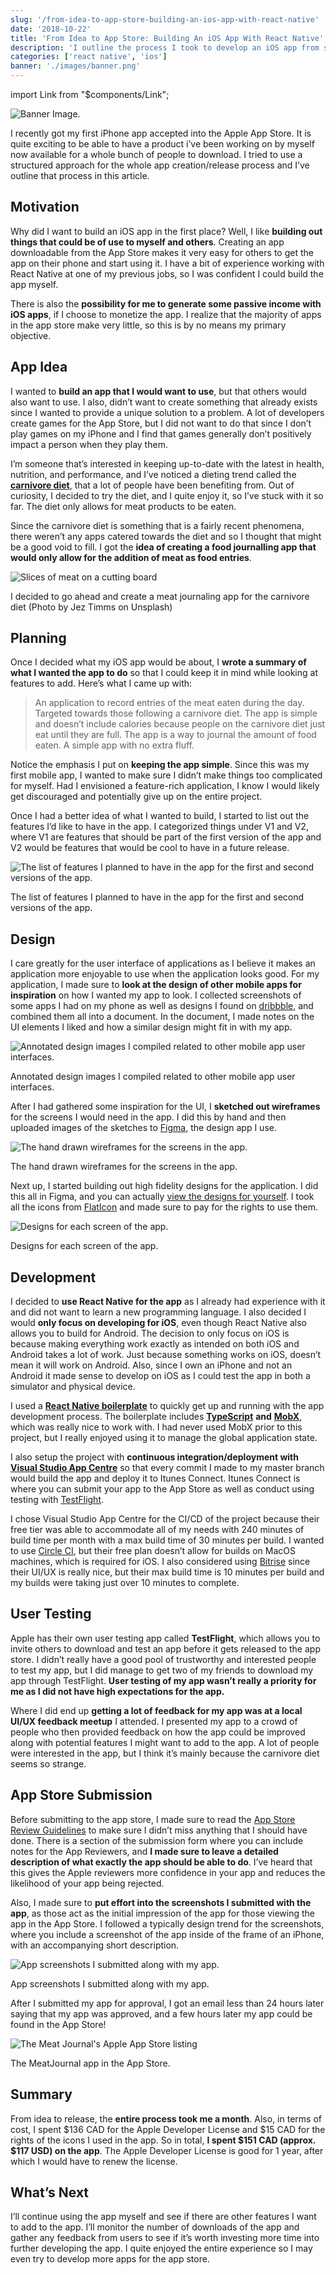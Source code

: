 ```yaml
---
slug: '/from-idea-to-app-store-building-an-ios-app-with-react-native'
date: '2018-10-22'
title: 'From Idea to App Store: Building An iOS App With React Native'
description: 'I outline the process I took to develop an iOS app from scratch. Everything from the idea, design, and development to the app submission.'
categories: ['react native', 'ios']
banner: './images/banner.png'
---
```


import Link from "$components/Link";

![Banner Image.](./images/banner.png)

I recently got my first iPhone app accepted into the Apple App Store. It is quite exciting to be able to have a product i’ve been working on by myself now available for a whole bunch of people to download. I tried to use a structured approach for the whole app creation/release process and I’ve outline that process in this article.

## Motivation

Why did I want to build an iOS app in the first place? Well, I like **building out things that could be of use to myself and others**. Creating an app downloadable from the App Store makes it very easy for others to get the app on their phone and start using it. I have a bit of experience working with React Native at one of my previous jobs, so I was confident I could build the app myself.

There is also the **possibility for me to generate some passive income with iOS apps**, if I choose to monetize the app. I realize that the majority of apps in the app store make very little, so this is by no means my primary objective.

## App Idea

I wanted to **build an app that I would want to use**, but that others would also want to use. I also, didn’t want to create something that already exists since I wanted to provide a unique solution to a problem. A lot of developers create games for the App Store, but I did not want to do that since I don’t play games on my iPhone and I find that games generally don’t positively impact a person when they play them.

I’m someone that’s interested in keeping up-to-date with the latest in health, nutrition, and performance, and I’ve noticed a dieting trend called the [**carnivore diet**](https://meat.health/knowledge-base/carnivore-diet-what-to-eat/), that a lot of people have been benefiting from. Out of curiosity, I decided to try the diet, and I quite enjoy it, so I’ve stuck with it so far. The diet only allows for meat products to be eaten.

Since the carnivore diet is something that is a fairly recent phenomena, there weren’t any apps catered towards the diet and so I thought that might be a good void to fill. I got the **idea of creating a food journalling app that would only allow for the addition of meat as food entries**.

![Slices of meat on a cutting board](./images/image-1.jpeg)

<span class="caption">I decided to go ahead and create a meat journaling app for the carnivore diet (Photo by <Link to="https://unsplash.com/photos/DVRXFIH42d0?utm_source=unsplash&utm_medium=referral&utm_content=creditCopyText">Jez Timms</Link> on <Link to="https://unsplash.com/search/photos/meat?utm_source=unsplash&utm_medium=referral&utm_content=creditCopyText">Unsplash</Link>)
</span>

## Planning

Once I decided what my iOS app would be about, I **wrote a summary of what I wanted the app to do** so that I could keep it in mind while looking at features to add. Here’s what I came up with:

> An application to record entries of the meat eaten during the day. Targeted towards those following a carnivore diet. The app is simple and doesn’t include calories because people on the carnivore diet just eat until they are full. The app is a way to journal the amount of food eaten. A simple app with no extra fluff.

Notice the emphasis I put on **keeping the app simple**. Since this was my first mobile app, I wanted to make sure I didn’t make things too complicated for myself. Had I envisioned a feature-rich application, I know I would likely get discouraged and potentially give up on the entire project.

Once I had a better idea of what I wanted to build, I started to list out the features I’d like to have in the app. I categorized things under V1 and V2, where V1 are features that should be part of the first version of the app and V2 would be features that would be cool to have in a future release.

![The list of features I planned to have in the app for the first and second versions of the app.](./images/image-2.png)

<span class="caption">The list of features I planned to have in the app for the first and second versions of the app.</span>

## Design

I care greatly for the user interface of applications as I believe it makes an application more enjoyable to use when the application looks good. For my application, I made sure to **look at the design of other mobile apps for inspiration** on how I wanted my app to look. I collected screenshots of some apps I had on my phone as well as designs I found on [dribbble](https://dribbble.com/), and combined them all into a document. In the document, I made notes on the UI elements I liked and how a similar design might fit in with my app.

![Annotated design images I compiled related to other mobile app user interfaces.](./images/image-3.png)

<span class="caption">Annotated design images I compiled related to other mobile app user interfaces.</span>

After I had gathered some inspiration for the UI, I **sketched out wireframes** for the screens I would need in the app. I did this by hand and then uploaded images of the sketches to [Figma](https://www.figma.com), the design app I use.

![The hand drawn wireframes for the screens in the app.](./images/image-4.png)

<span class="caption">The hand drawn wireframes for the screens in the app.</span>

Next up, I started building out high fidelity designs for the application. I did this all in Figma, and you can actually [view the designs for yourself](https://www.figma.com/file/FuctAJdJ15WcqL0vw7wdYM5U/Meat-Journal?node-id=0%3A1). I took all the icons from [FlatIcon](https://www.flaticon.com/) and made sure to pay for the rights to use them.

![Designs for each screen of the app.](./images/image-5.png)

<span class="caption">Designs for each screen of the app.</span>

## Development

I decided to **use React Native for the app** as I already had experience with it and did not want to learn a new programming language. I also decided I would **only focus on developing for iOS**, even though React Native also allows you to build for Android. The decision to only focus on iOS is because making everything work exactly as intended on both iOS and Android takes a lot of work. Just because something works on iOS, doesn’t mean it will work on Android. Also, since I own an iPhone and not an Android it made sense to develop on iOS as I could test the app in both a simulator and physical device.

I used a [**React Native boilerplate**](https://github.com/infinitered/ignite-ir-boilerplate-bowser) to quickly get up and running with the app development process. The boilerplate includes [**TypeScript**](https://www.typescriptlang.org/) **and** [**MobX**](https://github.com/mobxjs/mobx), which was really nice to work with. I had never used MobX prior to this project, but I really enjoyed using it to manage the global application state.

I also setup the project with **continuous integration/deployment with** [**Visual Studio App Centre**](https://visualstudio.microsoft.com/app-center/) so that every commit I made to my master branch would build the app and deploy it to Itunes Connect. Itunes Connect is where you can submit your app to the App Store as well as conduct using testing with [TestFlight](https://testflight.apple.com/).

I chose Visual Studio App Centre for the CI/CD of the project because their free tier was able to accommodate all of my needs with 240 minutes of build time per month with a max build time of 30 minutes per build. I wanted to use [Circle CI](https://circleci.com), but their free plan doesn’t allow for builds on MacOS machines, which is required for iOS. I also considered using [Bitrise](https://www.bitrise.io/) since their UI/UX is really nice, but their max build time is 10 minutes per build and my builds were taking just over 10 minutes to complete.

## User Testing

Apple has their own user testing app called **TestFlight**, which allows you to invite others to download and test an app before it gets released to the app store. I didn’t really have a good pool of trustworthy and interested people to test my app, but I did manage to get two of my friends to download my app through TestFlight. **User testing of my app wasn’t really a priority for me as I did not have high expectations for the app.**

Where I did end up **getting a lot of feedback for my app was at a local UI/UX feedback meetup** I attended. I presented my app to a crowd of people who then provided feedback on how the app could be improved along with potential features I might want to add to the app. A lot of people were interested in the app, but I think it’s mainly because the carnivore diet seems so strange.

## App Store Submission

Before submitting to the app store, I made sure to read the [App Store Review Guidelines](https://developer.apple.com/app-store/review/guidelines/) to make sure I didn’t miss anything that I should have done. There is a section of the submission form where you can include notes for the App Reviewers, and **I made sure to leave a detailed description of what exactly the app should be able to do**. I’ve heard that this gives the Apple reviewers more confidence in your app and reduces the likelihood of your app being rejected.

Also, I made sure to **put effort into the screenshots I submitted with the app**, as those act as the initial impression of the app for those viewing the app in the App Store. I followed a typically design trend for the screenshots, where you include a screenshot of the app inside of the frame of an iPhone, with an accompanying short description.

![App screenshots I submitted along with my app.](./images/image-6.png)

<span class="caption">App screenshots I submitted along with my app.</span>

After I submitted my app for approval, I got an email less than 24 hours later saying that my app was approved, and a few hours later my app could be found in the App Store!

![The Meat Journal's Apple App Store listing](./images/image-7.png)

<span class="caption">The MeatJournal app <Link to="https://itunes.apple.com/ca/app/meatjournal-carnivore-diet/id1438311847?mt=8">in the App Store</Link>.</span>

## Summary

From idea to release, the **entire process took me a month**. Also, in terms of cost, I spent $136 CAD for the Apple Developer License and $15 CAD for the rights of the icons I used in the app. So in total, **I spent $151 CAD (approx. $117 USD) on the app**. The Apple Developer License is good for 1 year, after which I would have to renew the license.

## What’s Next

I’ll continue using the app myself and see if there are other features I want to add to the app. I’ll monitor the number of downloads of the app and gather any feedback from users to see if it’s worth investing more time into further developing the app. I quite enjoyed the entire experience so I may even try to develop more apps for the app store.

